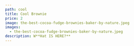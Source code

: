 ```yaml
---
path: cool
title: Cool Brownie
price: 2
image: the-best-cocoa-fudge-brownies-baker-by-nature.jpeg
images:
  - the-best-cocoa-fudge-brownies-baker-by-nature.jpeg
description: W**Hat IS HERE?**
---
```

